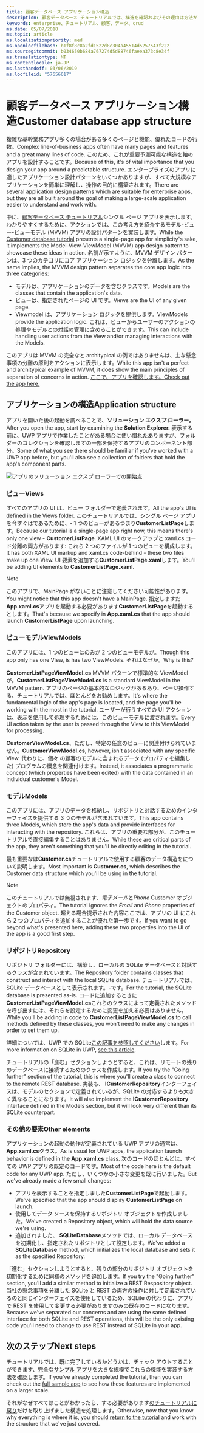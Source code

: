 ```yaml
---
title: 顧客データベース アプリケーション構造
description: 顧客データベース チュートリアルでは、構造を確認およびその理由は方法が構築されます。
keywords: enterprise、チュートリアル、顧客、データ、crud
ms.date: 05/07/2018
ms.topic: article
ms.localizationpriority: med
ms.openlocfilehash: b1f8f8c8a2fd1522d8c304a45514d5257543f222
ms.sourcegitcommit: b034650b684a767274d5d88746faeea373c8e34f
ms.translationtype: MT
ms.contentlocale: ja-JP
ms.lasthandoff: 03/06/2019
ms.locfileid: "57656617"
---
```

# <a name="customer-database-app-structure"></a><span data-ttu-id="6b731-104">顧客データベース アプリケーション構造</span><span class="sxs-lookup"><span data-stu-id="6b731-104">Customer database app structure</span></span>

<span data-ttu-id="6b731-105">複雑な基幹業務アプリ多くの場合がある多くのページと機能、優れたコードの行数。</span><span class="sxs-lookup"><span data-stu-id="6b731-105">Complex line-of-business apps often have many pages and features and a great many lines of code.</span></span> <span data-ttu-id="6b731-106">このため、これが重要予測可能な構造を軸のアプリを設計することです。</span><span class="sxs-lookup"><span data-stu-id="6b731-106">Because of this, it's of vital importance that you design your app around a predictable structure.</span></span> <span data-ttu-id="6b731-107">エンタープライズのアプリに適したアプリケーション設計パターンをいくつかありますが、すべて大規模なアプリケーションを簡単に理解し、操作の目的に構築されます。</span><span class="sxs-lookup"><span data-stu-id="6b731-107">There are several application design patterns which are suitable for enterprise apps, but they are all built around the goal of making a large-scale application easier to understand and work with.</span></span>

<span data-ttu-id="6b731-108">中に、[顧客データベース チュートリアル](customer-database-tutorial.md)シングル ページ アプリを表示します。 わかりやすくするために、アクションでは、この考え方を紹介するモデル-ビュー-ビューモデル (MVVM) アプリの設計パターンを実装します。</span><span class="sxs-lookup"><span data-stu-id="6b731-108">While the [Customer database tutorial](customer-database-tutorial.md) presents a single-page app for simplicity's sake, it implements the Model-View-ViewModel (MVVM) app design pattern to showcase these ideas in action.</span></span> <span data-ttu-id="6b731-109">名前が示すように、MVVM デザイン パターンは、3 つのカテゴリにコア アプリケーション ロジックを分離します。</span><span class="sxs-lookup"><span data-stu-id="6b731-109">As the name implies, the MVVM design pattern separates the core app logic into three categories:</span></span>

* <span data-ttu-id="6b731-110">モデルは、アプリケーションのデータを含むクラスです。</span><span class="sxs-lookup"><span data-stu-id="6b731-110">Models are the classes that contain the application's data.</span></span>
* <span data-ttu-id="6b731-111">ビューは、指定されたページの UI です。</span><span class="sxs-lookup"><span data-stu-id="6b731-111">Views are the UI of any given page.</span></span>
* <span data-ttu-id="6b731-112">Viewmodel は、アプリケーション ロジックを提供します。</span><span class="sxs-lookup"><span data-stu-id="6b731-112">ViewModels provide the application logic.</span></span> <span data-ttu-id="6b731-113">これは、ビューからユーザーのアクションの処理やモデルとの対話の管理に含めることができます。</span><span class="sxs-lookup"><span data-stu-id="6b731-113">This can include handling user actions from the View and/or managing interactions with the Models.</span></span>

<span data-ttu-id="6b731-114">このアプリは MVVM の完全なと architypical の例ではありませんは、主な懸念事項の分離の原則をアクションに表示します。</span><span class="sxs-lookup"><span data-stu-id="6b731-114">While this app isn't a perfect and architypical example of MVVM, it does show the main principles of separation of concerns in action.</span></span> [<span data-ttu-id="6b731-115">ここで、アプリを確認します。</span><span class="sxs-lookup"><span data-stu-id="6b731-115">Check out the app here.</span></span>](https://github.com/Microsoft/windows-tutorials-customer-database)

## <a name="application-structure"></a><span data-ttu-id="6b731-116">アプリケーションの構造</span><span class="sxs-lookup"><span data-stu-id="6b731-116">Application structure</span></span>

<span data-ttu-id="6b731-117">アプリを開いた後の起動を調べることで、**ソリューション エクスプ ローラー。**</span><span class="sxs-lookup"><span data-stu-id="6b731-117">After you open the app, start by examining the **Solution Explorer.**</span></span> <span data-ttu-id="6b731-118">表示する前に、UWP アプリで作業したことがある場合に使い慣れたありますが、フォルダーのコレクションを確認しますの一部を保持するアプリのコンポーネント部分。</span><span class="sxs-lookup"><span data-stu-id="6b731-118">Some of what you see there should be familiar if you've worked with a UWP app before, but you'll also see a collection of folders that hold the app's component parts.</span></span>

![アプリのソリューション エクスプ ローラーでの開始点](images/customer-database-tutorial/solution-explorer.png)

### <a name="views"></a><span data-ttu-id="6b731-120">ビュー</span><span class="sxs-lookup"><span data-stu-id="6b731-120">Views</span></span>

<span data-ttu-id="6b731-121">すべてのアプリの UI は、ビュー フォルダーで定義されます。</span><span class="sxs-lookup"><span data-stu-id="6b731-121">All the app's UI is defined in the Views folder.</span></span> <span data-ttu-id="6b731-122">このチュートリアルでは、シングル ページ アプリを今すぐはであるために、- 1 つのビューがあるつまり**CustomerListPage**します。</span><span class="sxs-lookup"><span data-stu-id="6b731-122">Because our tutorial is a single-page app right now, this means there's only one view - **CustomerListPage**.</span></span> <span data-ttu-id="6b731-123">XAML UI のマークアップと xaml.cs コード分離の両方があります: これら 2 つのファイルが 1 つのビューを構成します。</span><span class="sxs-lookup"><span data-stu-id="6b731-123">It has both XAML UI markup and xaml.cs code-behind - these two files make up one View.</span></span> <span data-ttu-id="6b731-124">UI 要素を追加する**CustomerListPage.xaml**します。</span><span class="sxs-lookup"><span data-stu-id="6b731-124">You'll be adding UI elements to **CustomerListPage.xaml**.</span></span>

> [!NOTE]
> <span data-ttu-id="6b731-125">このアプリで、MainPage がないことに注意してください可能性があります。</span><span class="sxs-lookup"><span data-stu-id="6b731-125">You might notice that this app doesn't have a MainPage.</span></span> <span data-ttu-id="6b731-126">指定しますだ**App.xaml.cs**アプリを起動する必要があります**CustomerListPage**を起動するとします。</span><span class="sxs-lookup"><span data-stu-id="6b731-126">That's because we specify in **App.xaml.cs** that the app should launch **CustomerListPage** upon launching.</span></span>

### <a name="viewmodels"></a><span data-ttu-id="6b731-127">ビューモデル</span><span class="sxs-lookup"><span data-stu-id="6b731-127">ViewModels</span></span>

<span data-ttu-id="6b731-128">このアプリには、1 つのビューはのみが 2 つのビューモデルが。</span><span class="sxs-lookup"><span data-stu-id="6b731-128">Though this app only has one View, is has two ViewModels.</span></span> <span data-ttu-id="6b731-129">それはなぜか。</span><span class="sxs-lookup"><span data-stu-id="6b731-129">Why is this?</span></span>

<span data-ttu-id="6b731-130">**CustomerListPageViewModel.cs** MVVM パターンで標準的な ViewModel が。</span><span class="sxs-lookup"><span data-stu-id="6b731-130">**CustomerListPageViewModel.cs** is a standard ViewModel in the MVVM pattern.</span></span> <span data-ttu-id="6b731-131">アプリのページの基本的なロジックがあるあり、ページ操作する、チュートリアルでは、ほとんどをお勧めします。</span><span class="sxs-lookup"><span data-stu-id="6b731-131">It's where the fundamental logic of the app's page is located, and the page you'll be working with the most in the tutorial.</span></span> <span data-ttu-id="6b731-132">ユーザーが行うすべての UI アクションは、表示を使用して処理するためには、このビューモデルに渡されます。</span><span class="sxs-lookup"><span data-stu-id="6b731-132">Every UI action taken by the user is passed through the View to this ViewModel for processing.</span></span>

<span data-ttu-id="6b731-133">**CustomerViewModel.cs**、ただし、特定の任意のビューに関連付けられていません。</span><span class="sxs-lookup"><span data-stu-id="6b731-133">**CustomerViewModel.cs**, however, isn't associated with any specific View.</span></span> <span data-ttu-id="6b731-134">代わりに、個々 の顧客のモデルに含まれるデータ (プロパティを編集した) プログラムの概念を関連付けます。</span><span class="sxs-lookup"><span data-stu-id="6b731-134">Instead, it associates a programmatic concept (which properties have been edited) with the data contained in an individual customer's Model.</span></span>

### <a name="models"></a><span data-ttu-id="6b731-135">モデル</span><span class="sxs-lookup"><span data-stu-id="6b731-135">Models</span></span>

<span data-ttu-id="6b731-136">このアプリには、アプリのデータを格納し、リポジトリと対話するためのインターフェイスを提供する 3 つのモデルが含まれています。</span><span class="sxs-lookup"><span data-stu-id="6b731-136">This app contains three Models, which store the app's data and provide interfaces for interacting with the repository.</span></span> <span data-ttu-id="6b731-137">これらは、アプリの重要な部分が、このチュートリアルで直接編集することはありません。</span><span class="sxs-lookup"><span data-stu-id="6b731-137">While these are critical parts of the app, they aren't something that you'll be directly editing in the tutorial.</span></span>

<span data-ttu-id="6b731-138">最も重要なは**Customer.cs**チュートリアルで使用する顧客のデータ構造をについて説明します。</span><span class="sxs-lookup"><span data-stu-id="6b731-138">Most important is **Customer.cs**, which describes the Customer data structure which you'll be using in the tutorial.</span></span>

> [!NOTE]
> <span data-ttu-id="6b731-139">このチュートリアルでは無視されます、*電子メール*と*Phone* Customer オブジェクトのプロパティ。</span><span class="sxs-lookup"><span data-stu-id="6b731-139">The tutorial ignores the *Email* and *Phone* properties of the Customer object.</span></span> <span data-ttu-id="6b731-140">超える場合提示された内容ここでは、アプリの UI にこれら 2 つのプロパティを追加することが優れた第一歩です。</span><span class="sxs-lookup"><span data-stu-id="6b731-140">If you want to go beyond what's presented here, adding these two properties into the UI of the app is a good first step.</span></span>

### <a name="repository"></a><span data-ttu-id="6b731-141">リポジトリ</span><span class="sxs-lookup"><span data-stu-id="6b731-141">Repository</span></span>

<span data-ttu-id="6b731-142">リポジトリ フォルダーには、構築し、ローカルの SQLite データベースと対話するクラスが含まれています。</span><span class="sxs-lookup"><span data-stu-id="6b731-142">The Repository folder contains classes that construct and interact with the local SQLite database.</span></span> <span data-ttu-id="6b731-143">チュートリアルでは、SQLite データベースとして表示されます。-です。</span><span class="sxs-lookup"><span data-stu-id="6b731-143">For the tutorial, the SQLite database is presented as-is.</span></span> <span data-ttu-id="6b731-144">コードに追加するときに**CustomerListPageViewModel.cs**これらのクラスによって定義されたメソッドを呼び出すには、それらを設定するために変更を加える必要はありません。</span><span class="sxs-lookup"><span data-stu-id="6b731-144">While you'll be adding in code to **CustomerListPageViewModel.cs** to call methods defined by these classes, you won't need to make any changes in order to set them up.</span></span>

<span data-ttu-id="6b731-145">詳細については、UWP での SQLite[この記事を参照してください](../data-access/sqlite-databases.md)します。</span><span class="sxs-lookup"><span data-stu-id="6b731-145">For more information on SQLite in UWP, [see this article](../data-access/sqlite-databases.md).</span></span>

<span data-ttu-id="6b731-146">チュートリアルの「進む」セクションしようとすると、これは、リモートの残りのデータベースに接続するためのクラスを作成します。</span><span class="sxs-lookup"><span data-stu-id="6b731-146">If you try the "Going further" section of the tutorial, this is where you'll create a class to connect to the remote REST database.</span></span> <span data-ttu-id="6b731-147">実装も、 **ICustomerRepository**インターフェイスは、モデルのセクションで定義されているが、SQLite の対応するよりも大きく異なることになります。</span><span class="sxs-lookup"><span data-stu-id="6b731-147">It will also implement the **ICustomerRepository** interface defined in the Models section, but it will look very different than its SQLite counterpart.</span></span>

### <a name="other-elements"></a><span data-ttu-id="6b731-148">その他の要素</span><span class="sxs-lookup"><span data-stu-id="6b731-148">Other elements</span></span>

<span data-ttu-id="6b731-149">アプリケーションの起動の動作が定義されている UWP アプリの通常は、 **App.xaml.cs**クラス。</span><span class="sxs-lookup"><span data-stu-id="6b731-149">As is usual for UWP apps, the application launch behavior is defined in the **App.xaml.cs** class.</span></span> <span data-ttu-id="6b731-150">次のコードのほとんどは、すべての UWP アプリの既定のコードです。</span><span class="sxs-lookup"><span data-stu-id="6b731-150">Most of the code here is the default code for any UWP app.</span></span> <span data-ttu-id="6b731-151">ただし、いくつかの小さな変更を既に行いました。</span><span class="sxs-lookup"><span data-stu-id="6b731-151">But we've already made a few small changes:</span></span>

* <span data-ttu-id="6b731-152">アプリを表示することを指定しました**CustomerListPage**で起動します。</span><span class="sxs-lookup"><span data-stu-id="6b731-152">We've specified that the app should display **CustomerListPage** on launch.</span></span>
* <span data-ttu-id="6b731-153">使用してデータ ソースを保持するリポジトリ オブジェクトを作成しました。</span><span class="sxs-lookup"><span data-stu-id="6b731-153">We've created a Repository object, which will hold the data source we're using.</span></span>
* <span data-ttu-id="6b731-154">追加されました、 **SQLiteDatabase**メソッドでは、ローカル データベースを初期化し、指定されたリポジトリとして設定します。</span><span class="sxs-lookup"><span data-stu-id="6b731-154">We've added a **SQLiteDatabase** method, which initializes the local database and sets it as the specified Repository.</span></span>

<span data-ttu-id="6b731-155">「進む」セクションしようとすると、残りの部分のリポジトリ オブジェクトを初期化するために同様のメソッドを追加します。</span><span class="sxs-lookup"><span data-stu-id="6b731-155">If you try the "Going further" section, you'll add a similar method to initialize a REST Respository object.</span></span> <span data-ttu-id="6b731-156">当社の懸念事項を分離した SQLite と REST の両方の操作に対して定義されているのと同じインターフェイスを使用しているため、SQLite の代わりに、アプリで REST を使用して変更する必要がありますのみの既存のコードになります。</span><span class="sxs-lookup"><span data-stu-id="6b731-156">Because we've separated our concerns and are using the same defined interface for both SQLite and REST operations, this will be the only existing code you'll need to change to use REST instead of SQLite in your app.</span></span>

## <a name="next-steps"></a><span data-ttu-id="6b731-157">次のステップ</span><span class="sxs-lookup"><span data-stu-id="6b731-157">Next steps</span></span>

<span data-ttu-id="6b731-158">チュートリアルでは、既に完了しているかどうかは、チェック アウトすることができます、[完全なサンプル アプリ](https://github.com/Microsoft/Windows-appsample-customers-orders-database)を大きな規模でこれらの機能を実装する方法を確認します。</span><span class="sxs-lookup"><span data-stu-id="6b731-158">If you've already completed the tutorial, then you can check out the [full sample app](https://github.com/Microsoft/Windows-appsample-customers-orders-database) to see how these features are implemented on a larger scale.</span></span>

<span data-ttu-id="6b731-159">それがなぜすべてはことがわかったら、する必要があります[のチュートリアルに戻り](customer-database-tutorial.md)だけを取り上げました構造を処理します。</span><span class="sxs-lookup"><span data-stu-id="6b731-159">Otherwise, now that you know why everything is where it is, you should [return to the tutorial](customer-database-tutorial.md) and work with the structure that we've just covered.</span></span>